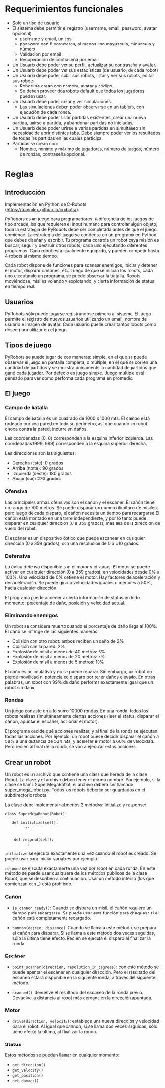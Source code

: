 # Requerimientos funcionales

- Solo un tipo de usuario
- El sistema debe permitir el registro (username, email, password, avatar
opcional)
   - username y email, unicos
   - password con 8 caracteres, al menos una mayúscula, minúscula y
número
   - Validación por email
   - Recuperación de contraseña por email
- Un Usuario debe poder ver su perfil, actualizar su contraseña y avatar.
- Un Usuario debe poder ver sus estadísticas (de usuario, de cada robot)
- Un Usuario debe poder subir sus robots, listar y ver sus robots, editar sus
robots
   - Robots se crean con nombre, avatar y código.
   - Se deben proveer dos robots default que todos los jugadores pueden
usar.
- Un Usuario debe poder crear y ver simulaciones.
   - Las simulaciones deben poder observarse en un tablero, con
ejecución de cada ronda.
- Un Usuario debe poder listar partidas existentes, crear una nueva partida,
unirse a partida, y abandonar partidas no iniciadas.
- Un Usuario debe poder unirse a varias partidas en simultáneo sin necesidad
de abrir distintos tabs. Debe siempre poder ver los resultados de todas las
partidas en las cuales participa.
- Partidas se crean con:
   - Nombre, mínimo y máximo de jugadores, número de juegos, número
de rondas, contraseña opcional.

# Reglas

## Introducción

Implementación en Python de C-Robots (https://tpoindex.github.io/crobots/).

PyRobots es un juego para programadores. A diferencia de los juegos de tipo arcade, los que requieren el input humano para controlar algún objeto, toda la estrategia de PyRobots debe ser completada antes de que el juego comience. La estrategia del juego se condensa en un programa en Python que debes diseñar y escribir. Tu programa controla un robot cuya misión es buscar, seguir y destruir otros robots, cada uno ejecutando diferentes programas. Cada robot está igualmente equipado, y pueden competir hasta 4 robots al mismo tiempo.

Cada robot dispone de funciones para scanear enemigos, iniciar y detener el motor, disparar cañones, etc. Luego de que se inician los robots, cada uno ejecutando un programa, se puede observar la batalla. Robots moviéndose, misiles volando y explotando, y cierta información de status en tiempo real.

## Usuarios

PyRobots sólo puede jugarse registrándose primero al sistema. El juego permite el registro de nuevos usuarios utilizando un email, nombre de usuario e imagen de avatar. Cada usuario puede crear tantos robots como desee para utilizar en el juego.

## Tipos de juego

PyRobots se puede jugar de dos maneras: simple, en el que se puede observar el juego en pantalla completa, o múltiple, en el que se corren una cantidad de partidos y se muestra únicamente la cantidad de partidos que ganó cada jugador. Por defecto es juego simple. Juego múltiple está pensado para ver cómo performa cada programa en promedio.

## El juego

### Campo de batalla

El campo de batalla es un cuadrado de 1000 x 1000 mts. El campo está rodeado por una pared en todo su perímetro, así que cuando un robot choca contra la pared, incurre en daños.

Las coordenadas (0, 0) corresponden a la esquina inferior izquierda. Las coordenadas (999, 999) corresponden a la esquina superior derecha.

Las direcciones son las siguientes:

* Derecha (este): 0 grados
* Arriba (norte): 90 grados
* Izquierda (oeste): 180 grados
* Abajo (sur): 270 grados

### Ofensiva

Las principales armas ofensivas son el cañón y el escáner. El cañón tiene un rango de 700 metros. Se puede disparar un número ilimitado de misiles, pero luego de cada disparo, el cañón necesita un tiempo para recargarse.El cañón está montado en una torre independiente, y por lo tanto puede disparar en cualquier dirección (0 a 359 grados), más allá de la dirección de vuelo del robot.

El escáner es un dispositivo óptico que puede escanear en cualquier dirección (0 a 359 grados), con una resolución de 0 a ±10 grados.

### Defensiva

La única defensa disponible son el motor y el status. El motor se puede activar en cualquier dirección (0 a 359 grados), en velocidades desde 0% a 100%. Una velocidad de 0% detiene el motor. Hay factores de aceleración y desaceleración. Se puede girar a velocidades iguales o menores a 50%, hacia cualquier dirección.

El programa puede acceder a cierta información de status en todo momento: porcentaje de daño, posición y velocidad actual.

### Eliminando enemigos

Un robot se considera muerto cuando el porcentaje de daño llega al 100%. El daño se infringe de las siguientes maneras:

* Colisión con otro robot: ambos reciben un daño de 2%
* Colisión con la pared: 2%
* Explosión de misil a menos de 40 metros: 3%
* Explosión de misil a menos de 20 metros: 5%
* Explosión de misil a menos de 5 metros: 10%

El daño es acumulativo y no se puede reparar. Sin embargo, un robot no pierde movilidad ni potencia de disparo por tener daños elevado. En otras palabras, un robot con 99% de daño performa exactamente igual que un robot sin daño.

### Rondas

Un juego consiste en a lo sumo 10000 rondas. En una ronda, todos los robots realizan simultáneamente ciertas acciones (leer el status, disparar el cañón, apuntar el escáner, accionar el motor).

El programa decide qué acciones realizar, y al final de la ronda se ejecutan todas las acciones. Por ejemplo, un robot puede decidir disparar el cañón a 58% a una distancia de 534 mts, y acelerar el motor a 60% de velocidad. Pero recién al final de la ronda, se van a ejecutar estas acciones.

## Crear un robot

Un robot es un archivo que contiene una clase que hereda de la clase Robot. La clase y el archivo deben tener el mismo nombre. Por ejemplo, si la clase se llama SuperMegaRobot, el archivo deberá ser llamado super_mega_robot.py. Todos los robots deberán ser guardados en el subdirectorio robots.

La clase debe implementar al menos 2 métodos: initialize y response:

```
class SuperMegaRobot(Robot):

   def initialize(self):
        ...


    def respond(self):
        ...
```

`initialize` se ejecuta exactamente una vez cuando el robot es creado. Se puede usar para iniciar variables por ejemplo.

`respond` se ejecuta exactamente una vez por robot en cada ronda. En este método se puede usar cualquiera de los métodos públicos de la clase Robot, que se describen a continuación. Usar un método interno (los que comienzan con _) está prohibido.


### Cañón

- `is_cannon_ready()`: Cuando se dispara un misil, el cañón requiere un tiempo para recargarse. Se puede usar esta función para chequear si el cañón está completamente recargado.

- `cannon(degree, distance)`: Cuando se llama a este método, se prepara el cañón para disparar. Si se llama a este método dos veces seguidas, sólo la última tiene efecto. Recién se ejecuta el disparo al finalizar la ronda.

### Escáner

- `point_scanner(direction, resolution_in_degrees)`: con este método se puede apuntar el escáner en cualquier dirección. Pero el resultado del escaneo estará disponible en la siguiente ronda, a través del siguiente método.

- `scanned()`: devuelve el resultado del escaneo de la ronda previo. Devuelve la distancia al robot más cercano en la dirección apuntada.

### Motor

- `drive(direction, velocity)`: establece una nueva dirección y velocidad para el robot. Al igual que cannon, si se llama dos veces seguidas, sólo tiene efecto la última, al finalizar la ronda.

### Status

Estos métodos se pueden llamar en cualquier momento:
- `get_direction()`
- `get_velocity()`
- `get_position()`
- `get_damage()`
